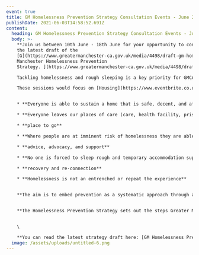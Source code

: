 ```yaml
---
event: true
title: GM Homelessness Prevention Strategy Consultation Events - June 2021
publishDate: 2021-06-03T14:58:52.691Z
content:
  heading: GM Homelessness Prevention Strategy Consultation Events - June 2021
  body: >-
    **Join us between 10th June - 18th June for your opportunity to consult on
    the latest draft of the
    [G](https://www.greatermanchester-ca.gov.uk/media/4498/draft-gm-homelessness-prevention-strategy.pdf)**[reater
    Manchester Homelessness Prevention
    Strategy. ](https://www.greatermanchester-ca.gov.uk/media/4498/draft-gm-homelessness-prevention-strategy.pdf)**\

    Tackling homelessness and rough sleeping is a key priority for GMCA and organisations across Greater Manchester as well as GMHAN Network. \*\***\

    These sessions would focus on [Housing](https://www.eventbrite.co.uk/e/gmhan-homelessness-prevention-strategy-consultation-on-housing-tickets-157808243705),  [Transitions](https://www.eventbrite.co.uk/e/gmhan-homelessness-prevention-strategy-consultation-on-transitions-tickets-157830422041?aff=ebdsoporgprofile), [Participation](https://www.eventbrite.co.uk/e/gmhan-homelessness-prevention-strategy-consultation-on-participation-tickets-157850859169), [People & Equalities](https://www.eventbrite.co.uk/e/han-homelessness-prevention-strategy-consultation-on-peopleequalities-tickets-157846851181), [Partnerships](https://www.eventbrite.co.uk/e/gmhan-homelessness-prevention-strategy-consultation-on-partnerships-tickets-157949425985) and [Person-Centred](https://www.eventbrite.co.uk/e/gmhan-homelessness-prevention-strategy-consultation-on-person-centred-tickets-157955829137) and where it sits in the strategy’s objectives where it aims to set out:\*\* 


    * **Everyone is able to sustain a home that is safe, decent, and affordable**

    * **Everyone leaves our places of care (care, health facility, prison, asylum) with a safe**

    * **place to go**

    * **Where people are at imminent risk of homelessness they are able to access quality**

    * **advice, advocacy, and support**

    * **No one is forced to sleep rough and temporary accommodation supports respite,**

    * **recovery and re-connection**

    * **Homelessness is not an entrenched or repeat the experience**


    **The aim is to embed prevention as a systematic approach through all Greater Manchester services with a specific focus on the stages at which people may be at risk of homelessness or repeat homelessness.**


    **The Homelessness Prevention Strategy sets out the steps Greater Manchester needs to take over the next five years to help tackle homelessness and rough sleeping in Greater Manchester.**  


    \

    **You can read the latest strategy draft here: [GM Homelessness Prevention Strategy](https://www.greatermanchester-ca.gov.uk/media/4498/draft-gm-homelessness-prevention-strategy.pdf) and book your place to our consultation sessions using this [link](https://www.eventbrite.co.uk/o/gm-homelessness-action-network-16577907683).**
  image: /assets/uploads/untitled-6.png
---
```

